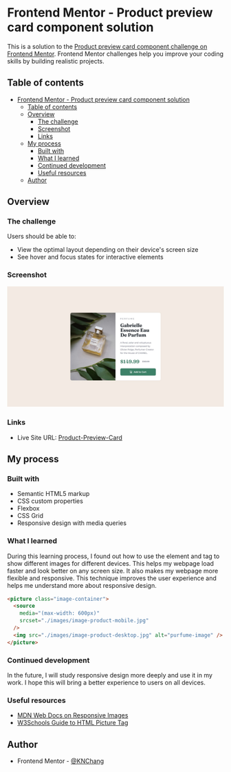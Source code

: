 # Frontend Mentor - Product preview card component solution

This is a solution to the [Product preview card component challenge on Frontend Mentor](https://www.frontendmentor.io/challenges/product-preview-card-component-GO7UmttRfa). Frontend Mentor challenges help you improve your coding skills by building realistic projects.

## Table of contents

- [Frontend Mentor - Product preview card component solution](#frontend-mentor---product-preview-card-component-solution)
  - [Table of contents](#table-of-contents)
  - [Overview](#overview)
    - [The challenge](#the-challenge)
    - [Screenshot](#screenshot)
    - [Links](#links)
  - [My process](#my-process)
    - [Built with](#built-with)
    - [What I learned](#what-i-learned)
    - [Continued development](#continued-development)
    - [Useful resources](#useful-resources)
  - [Author](#author)

## Overview

### The challenge

Users should be able to:

- View the optimal layout depending on their device's screen size
- See hover and focus states for interactive elements

### Screenshot

![](./design/desktop-design.jpg)

### Links

- Live Site URL: [Product-Preview-Card](https://kaiens-lab.github.io/Product-Preview-Card/)

## My process

### Built with

- Semantic HTML5 markup
- CSS custom properties
- Flexbox
- CSS Grid
- Responsive design with media queries

### What I learned

During this learning process, I found out how to use the <picture> element and <source> tag to show different images for different devices. This helps my webpage load faster and look better on any screen size. It also makes my webpage more flexible and responsive. This technique improves the user experience and helps me understand more about responsive design.

```html
<picture class="image-container">
  <source
    media="(max-width: 600px)"
    srcset="./images/image-product-mobile.jpg"
  />
  <img src="./images/image-product-desktop.jpg" alt="purfume-image" />
</picture>
```

### Continued development

In the future, I will study responsive design more deeply and use it in my work. I hope this will bring a better experience to users on all devices.

### Useful resources

- [MDN Web Docs on Responsive Images](https://developer.mozilla.org/en-US/docs/Learn/HTML/Multimedia_and_embedding/Responsive_images)
- [W3Schools Guide to HTML Picture Tag](https://www.w3schools.com/html/html_images_picture.asp)

## Author

- Frontend Mentor - [@KNChang](https://www.frontendmentor.io/profile/kaiens-lab)
